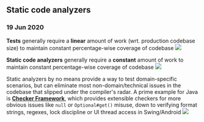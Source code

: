 ## Static code analyzers
### 19 Jun 2020

**Tests** generally require a **linear** amount of work (wrt. production codebase size)
to maintain constant percentage-wise coverage of codebase ![](sisyphus)

**Static code analyzers**  generally require a **constant** amount of work to maintain
constant percentage-wise coverage of codebase ![](vaultboy)

Static analyzers by no means provide a way to test domain-specific scenarios,
but can eliminate most non-domain/technical issues in the codebase
that slipped under the compiler's radar.
A prime example for Java is **[Checker Framework](https://checkerframework.org/manual/)**,
which provides extensible checkers for more obvious issues like `null` or `Optional#get()` misuse,
down to verifying format strings, regexes, lock discipline or UI thread access in Swing/Android ![](sleuth_or_spy)
